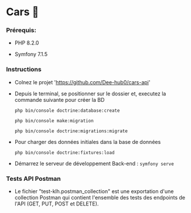 # Cars 🛫

### Prérequis:

- PHP 8.2.0

- Symfony 7.1.5

### Instructions

- Colnez le projet 'https://github.com/Dee-hub0/cars-api'

- Depuis le terminal, se positionner sur le dossier et, executez la commande suivante pour créer la BD

  `php bin/console doctrine:database:create`

  `php bin/console make:migration`

  `php bin/console doctrine:migrations:migrate`

- Pour charger des données initiales dans la base de données

  `php bin/console doctrine:fixtures:load`

- Démarrez le serveur de développement Back-end :
  `symfony serve`

### Tests API Postman

- Le fichier "test-klh.postman_collection" est une exportation d'une collection Postman qui contient l'ensemble des tests des endpoints de l'API (GET, PUT, POST et DELETE).

